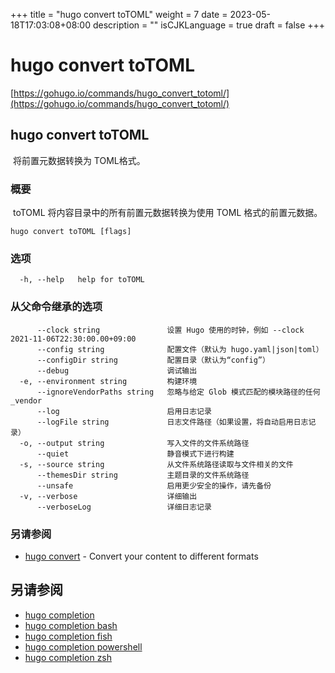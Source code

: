 +++
title = "hugo convert toTOML"
weight = 7
date = 2023-05-18T17:03:08+08:00
description = ""
isCJKLanguage = true
draft = false
+++

# hugo convert toTOML

[https://gohugo.io/commands/hugo_convert_totoml/](https://gohugo.io/commands/hugo_convert_totoml/)

## hugo convert toTOML 

​	将前置元数据转换为 TOML格式。  

### 概要

​	toTOML 将内容目录中的所有前置元数据转换为使用 TOML 格式的前置元数据。

```
hugo convert toTOML [flags]
```

### 选项 

```
  -h, --help   help for toTOML
```

### 从父命令继承的选项

```
	  --clock string               设置 Hugo 使用的时钟，例如 --clock 2021-11-06T22:30:00.00+09:00
      --config string              配置文件（默认为 hugo.yaml|json|toml）
      --configDir string           配置目录（默认为“config”）
      --debug                      调试输出
  -e, --environment string         构建环境
      --ignoreVendorPaths string   忽略与给定 Glob 模式匹配的模块路径的任何 _vendor
      --log                        启用日志记录
      --logFile string             日志文件路径（如果设置，将自动启用日志记录）
  -o, --output string              写入文件的文件系统路径
      --quiet                      静音模式下进行构建
  -s, --source string              从文件系统路径读取与文件相关的文件
      --themesDir string           主题目录的文件系统路径
      --unsafe                     启用更少安全的操作，请先备份
  -v, --verbose                    详细输出
      --verboseLog                 详细日志记录
```

### 另请参阅 

- [hugo convert](https://gohugo.io/commands/hugo_convert/) - Convert your content to different formats

## 另请参阅

- [hugo completion](https://gohugo.io/commands/hugo_completion/)
- [hugo completion bash](https://gohugo.io/commands/hugo_completion_bash/)
- [hugo completion fish](https://gohugo.io/commands/hugo_completion_fish/)
- [hugo completion powershell](https://gohugo.io/commands/hugo_completion_powershell/)
- [hugo completion zsh](https://gohugo.io/commands/hugo_completion_zsh/)
